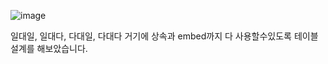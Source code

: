 ![image](https://github.com/MarkZiRo/spring-project/assets/37473857/265bec08-5237-4d7c-b5c0-4ac21d736434)


일대일, 일대다, 다대일, 다대다 거기에 상속과 embed까지 다 사용할수있도록 테이블설계를 해보았습니다.





